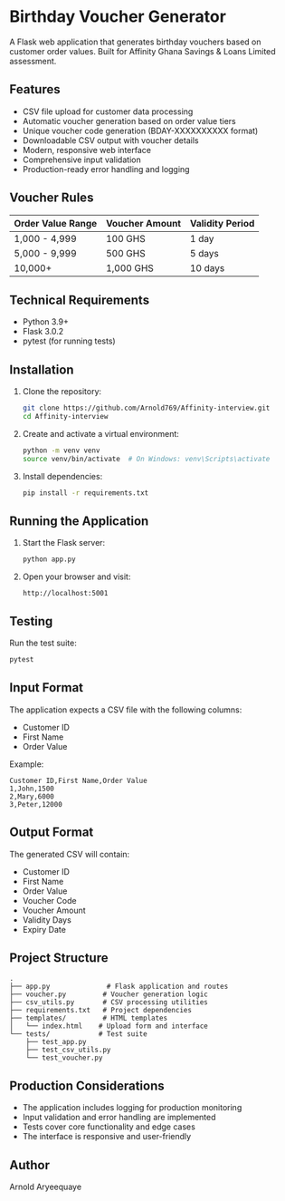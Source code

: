 # Birthday Voucher Generator

A Flask web application that generates birthday vouchers based on customer order values. Built for Affinity Ghana Savings & Loans Limited assessment.

## Features

- CSV file upload for customer data processing
- Automatic voucher generation based on order value tiers
- Unique voucher code generation (BDAY-XXXXXXXXXX format)
- Downloadable CSV output with voucher details
- Modern, responsive web interface
- Comprehensive input validation
- Production-ready error handling and logging

## Voucher Rules

| Order Value Range | Voucher Amount | Validity Period |
|------------------|----------------|-----------------|
| 1,000 - 4,999    | 100 GHS        | 1 day          |
| 5,000 - 9,999    | 500 GHS        | 5 days         |
| 10,000+          | 1,000 GHS      | 10 days        |

## Technical Requirements

- Python 3.9+
- Flask 3.0.2
- pytest (for running tests)

## Installation

1. Clone the repository:
   ```bash
   git clone https://github.com/Arnold769/Affinity-interview.git
   cd Affinity-interview
   ```

2. Create and activate a virtual environment:
   ```bash
   python -m venv venv
   source venv/bin/activate  # On Windows: venv\Scripts\activate
   ```

3. Install dependencies:
   ```bash
   pip install -r requirements.txt
   ```

## Running the Application

1. Start the Flask server:
   ```bash
   python app.py
   ```

2. Open your browser and visit:
   ```
   http://localhost:5001
   ```

## Testing

Run the test suite:
```bash
pytest
```

## Input Format

The application expects a CSV file with the following columns:
- Customer ID
- First Name
- Order Value

Example:
```csv
Customer ID,First Name,Order Value
1,John,1500
2,Mary,6000
3,Peter,12000
```

## Output Format

The generated CSV will contain:
- Customer ID
- First Name
- Order Value
- Voucher Code
- Voucher Amount
- Validity Days
- Expiry Date

## Project Structure

```
.
├── app.py              # Flask application and routes
├── voucher.py         # Voucher generation logic
├── csv_utils.py       # CSV processing utilities
├── requirements.txt   # Project dependencies
├── templates/         # HTML templates
│   └── index.html    # Upload form and interface
└── tests/            # Test suite
    ├── test_app.py
    ├── test_csv_utils.py
    └── test_voucher.py
```

## Production Considerations

- The application includes logging for production monitoring
- Input validation and error handling are implemented
- Tests cover core functionality and edge cases
- The interface is responsive and user-friendly

## Author

Arnold Aryeequaye